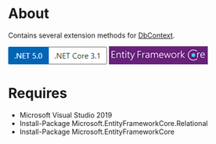﻿# About

Contains several extension methods for [DbContext](https://docs.microsoft.com/en-us/ef/core/dbcontext-configuration/).

![ver](../assets/Versions.png) ![ef](../assets/efcore.png) 

# Requires


- Microsoft Visual Studio 2019
- Install-Package Microsoft.EntityFrameworkCore.Relational
- Install-Package Microsoft.EntityFrameworkCore